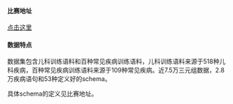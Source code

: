 #### 比赛地址

[点击这里](https://www.biendata.xyz/competition/chip_2020_2/data/)

#### 数据特点

数据集包含儿科训练语料和百种常见疾病训练语料，儿科训练语料来源于518种儿科疾病，百种常见疾病训练语料来源于109种常见疾病。近7.5万三元组数据，2.8万疾病语句和53种定义好的schema。

具体schema的定义见比赛地址。
